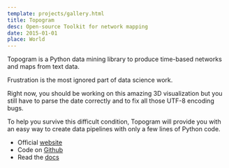 ```yaml
---
template: projects/gallery.html
title: Topogram
desc: Open-source Toolkit for network mapping
date: 2015-01-01
place: World
---
```


Topogram is a Python data mining library to produce time-based networks and maps from text data.

Frustration is the most ignored part of data science work.

Right now, you should be working on this amazing 3D visualization but you still have to parse the date correctly and to fix all those UTF-8 encoding bugs.

To help you survive this difficult condition, Topogram will provide you with an easy way to create data pipelines with only a few lines of Python code.


* Official [website](http://topogram.io)
* Code on [Github](http://github.com/topogram/topogram)
* Read the [docs](http://topogram.readthedocs.org/)
